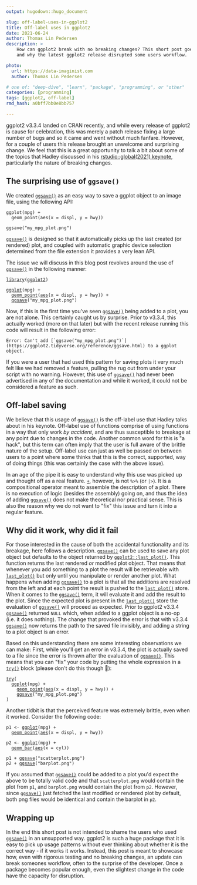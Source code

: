 ```yaml
---
output: hugodown::hugo_document

slug: off-label-uses-in-ggplot2
title: Off-label uses in ggplot2
date: 2021-06-24
author: Thomas Lin Pedersen
description: >
    How can ggplot2 break with no breaking changes? This short post goes into detail with how
    and why the latest ggplot2 release disrupted some users workflow.

photo:
  url: https://data-imaginist.com
  author: Thomas Lin Pedersen

# one of: "deep-dive", "learn", "package", "programming", or "other"
categories: [programming] 
tags: [ggplot2, off-label]
rmd_hash: a0bff7bb0e8bb757

---
```


<!--
TODO:
* [ ] Look over / edit the post's title in the yaml
* [ ] Edit (or delete) the description; note this appears in the Twitter card
* [ ] Pick category and tags (see existing with [`hugodown::tidy_show_meta()`](https://rdrr.io/pkg/hugodown/man/use_tidy_post.html))
* [ ] Find photo & update yaml metadata
* [ ] Create `thumbnail-sq.jpg`; height and width should be equal
* [ ] Create `thumbnail-wd.jpg`; width should be >5x height
* [ ] [`hugodown::use_tidy_thumbnails()`](https://rdrr.io/pkg/hugodown/man/use_tidy_post.html)
* [ ] Add intro sentence, e.g. the standard tagline for the package
* [ ] [`usethis::use_tidy_thanks()`](https://usethis.r-lib.org/reference/use_tidy_thanks.html)
-->

ggplot2 v3.3.4 landed on CRAN recently, and while every release of ggplot2 is cause for celebration, this was merely a patch release fixing a large number of bugs and so it came and went without much fanfare. However, for a couple of users this release brought an unwelcome and surprising change. We feel that this is a great opportunity to talk a bit about some of the topics that Hadley discussed in his [rstudio::global(2021) keynote](https://www.rstudio.com/resources/rstudioglobal-2021/maintaining-the-house-the-tidyverse-built/), particularly the nature of breaking changes.

## The surprising use of `ggsave()`

We created [`ggsave()`](https://ggplot2.tidyverse.org/reference/ggsave.html) as an easy way to save a ggplot object to an image file, using the following API:

<div class="highlight">

<pre class='chroma'><code class='language-r' data-lang='r'><span class='nf'>ggplot</span><span class='o'>(</span><span class='nv'>mpg</span><span class='o'>)</span> <span class='o'>+</span> 
  <span class='nf'>geom_point</span><span class='o'>(</span><span class='nf'>aes</span><span class='o'>(</span>x <span class='o'>=</span> <span class='nv'>displ</span>, y <span class='o'>=</span> <span class='nv'>hwy</span><span class='o'>)</span><span class='o'>)</span>

<span class='nf'>ggsave</span><span class='o'>(</span><span class='s'>"my_mpg_plot.png"</span><span class='o'>)</span></code></pre>

</div>

[`ggsave()`](https://ggplot2.tidyverse.org/reference/ggsave.html) is designed so that it automatically picks up the last created (or rendered) plot, and coupled with automatic graphic device selection determined from the file extension it provides a very lean API.

The issue we will discuss in this blog post revolves around the use of [`ggsave()`](https://ggplot2.tidyverse.org/reference/ggsave.html) in the following manner:

<div class="highlight">

<pre class='chroma'><code class='language-r' data-lang='r'><span class='kr'><a href='https://rdrr.io/r/base/library.html'>library</a></span><span class='o'>(</span><span class='nv'><a href='https://ggplot2.tidyverse.org'>ggplot2</a></span><span class='o'>)</span>

<span class='nf'><a href='https://ggplot2.tidyverse.org/reference/ggplot.html'>ggplot</a></span><span class='o'>(</span><span class='nv'>mpg</span><span class='o'>)</span> <span class='o'>+</span> 
  <span class='nf'><a href='https://ggplot2.tidyverse.org/reference/geom_point.html'>geom_point</a></span><span class='o'>(</span><span class='nf'><a href='https://ggplot2.tidyverse.org/reference/aes.html'>aes</a></span><span class='o'>(</span>x <span class='o'>=</span> <span class='nv'>displ</span>, y <span class='o'>=</span> <span class='nv'>hwy</span><span class='o'>)</span><span class='o'>)</span> <span class='o'>+</span> 
  <span class='nf'><a href='https://ggplot2.tidyverse.org/reference/ggsave.html'>ggsave</a></span><span class='o'>(</span><span class='s'>"my_mpg_plot.png"</span><span class='o'>)</span></code></pre>

</div>

Now, if this is the first time you've seen [`ggsave()`](https://ggplot2.tidyverse.org/reference/ggsave.html) being added to a plot, you are not alone. This certainly caught us by surprise. Prior to v3.3.4, this actually worked (more on that later) but with the recent release running this code will result in the following error:

    Error: Can't add [`ggsave("my_mpg_plot.png")`](https://ggplot2.tidyverse.org/reference/ggsave.html) to a ggplot object.

If you were a user that had used this pattern for saving plots it very much felt like we had removed a feature, pulling the rug out from under your script with no warning. However, this use of [`ggsave()`](https://ggplot2.tidyverse.org/reference/ggsave.html) had never been advertised in any of the documentation and while it worked, it could not be considered a feature as such.

## Off-label saving

We believe that this usage of [`ggsave()`](https://ggplot2.tidyverse.org/reference/ggsave.html) is the off-label use that Hadley talks about in his keynote. Off-label use of functions comprise of using functions in a way that only work *by accident*, and are thus susceptible to breakage at any point due to changes in the code. Another common word for this is "a hack", but this term can often imply that the user is full aware of the brittle nature of the setup. Off-label use can just as well be passed on between users to a point where some thinks that this is the correct, supported, way of doing things (this was certainly the case with the above issue).

In an age of the pipe it is easy to understand why this use was picked up and thought off as a real feature. [`+`](https://rdrr.io/r/base/Arithmetic.html), however, is not `%>%` (or `|>`). It is a compositional operator meant to assemble the description of a plot. There is no execution of logic (besides the assembly) going on, and thus the idea of adding [`ggsave()`](https://ggplot2.tidyverse.org/reference/ggsave.html) does not make theoretical nor practical sense. This is also the reason why we do not want to "fix" this issue and turn it into a regular feature.

## Why did it work, why did it fail

For those interested in the cause of both the accidental functionality and its breakage, here follows a description. [`ggsave()`](https://ggplot2.tidyverse.org/reference/ggsave.html) can be used to save any plot object but defaults to the object returned by [`ggplot2::last_plot()`](https://ggplot2.tidyverse.org/reference/last_plot.html). This function returns the last rendered *or* modified plot object. That means that whenever you add something to a plot the result will be retrievable with [`last_plot()`](https://ggplot2.tidyverse.org/reference/last_plot.html) but only until you manipulate or render another plot. What happens when adding [`ggsave()`](https://ggplot2.tidyverse.org/reference/ggsave.html) to a plot is that all the additions are resolved from the left and at each point the result is pushed to the [`last_plot()`](https://ggplot2.tidyverse.org/reference/last_plot.html) store. When it comes to the [`ggsave()`](https://ggplot2.tidyverse.org/reference/ggsave.html) term, it will evaluate it and add the result to the plot. Since the expected plot is present in the [`last_plot()`](https://ggplot2.tidyverse.org/reference/last_plot.html) store the evaluation of [`ggsave()`](https://ggplot2.tidyverse.org/reference/ggsave.html) will proceed as expected. Prior to ggplot2 v3.3.4 [`ggsave()`](https://ggplot2.tidyverse.org/reference/ggsave.html) returned `NULL` which, when added to a ggplot object is a no-op (i.e. it does nothing). The change that provoked the error is that with v3.3.4 [`ggsave()`](https://ggplot2.tidyverse.org/reference/ggsave.html) now returns the path to the saved file invisibly, and adding a string to a plot object is an error.

Based on this understanding there are some interesting observations we can make: First, while you'll get an error in v3.3.4, the plot is actually saved to a file since the error is thrown after the evaluation of [`ggsave()`](https://ggplot2.tidyverse.org/reference/ggsave.html). This means that you can "fix" your code by putting the whole expression in a [`try()`](https://rdrr.io/r/base/try.html) block (please don't do this though 😬):

<div class="highlight">

<pre class='chroma'><code class='language-r' data-lang='r'><span class='kr'><a href='https://rdrr.io/r/base/try.html'>try</a></span><span class='o'>(</span>
  <span class='nf'><a href='https://ggplot2.tidyverse.org/reference/ggplot.html'>ggplot</a></span><span class='o'>(</span><span class='nv'>mpg</span><span class='o'>)</span> <span class='o'>+</span> 
    <span class='nf'><a href='https://ggplot2.tidyverse.org/reference/geom_point.html'>geom_point</a></span><span class='o'>(</span><span class='nf'><a href='https://ggplot2.tidyverse.org/reference/aes.html'>aes</a></span><span class='o'>(</span>x <span class='o'>=</span> <span class='nv'>displ</span>, y <span class='o'>=</span> <span class='nv'>hwy</span><span class='o'>)</span><span class='o'>)</span> <span class='o'>+</span> 
    <span class='nf'><a href='https://ggplot2.tidyverse.org/reference/ggsave.html'>ggsave</a></span><span class='o'>(</span><span class='s'>"my_mpg_plot.png"</span><span class='o'>)</span>
<span class='o'>)</span></code></pre>

</div>

Another tidbit is that the perceived feature was extremely brittle, even when it worked. Consider the following code:

<div class="highlight">

<pre class='chroma'><code class='language-r' data-lang='r'><span class='nv'>p1</span> <span class='o'>&lt;-</span> <span class='nf'><a href='https://ggplot2.tidyverse.org/reference/ggplot.html'>ggplot</a></span><span class='o'>(</span><span class='nv'>mpg</span><span class='o'>)</span> <span class='o'>+</span> 
  <span class='nf'><a href='https://ggplot2.tidyverse.org/reference/geom_point.html'>geom_point</a></span><span class='o'>(</span><span class='nf'><a href='https://ggplot2.tidyverse.org/reference/aes.html'>aes</a></span><span class='o'>(</span>x <span class='o'>=</span> <span class='nv'>displ</span>, y <span class='o'>=</span> <span class='nv'>hwy</span><span class='o'>)</span><span class='o'>)</span>

<span class='nv'>p2</span> <span class='o'>&lt;-</span> <span class='nf'><a href='https://ggplot2.tidyverse.org/reference/ggplot.html'>ggplot</a></span><span class='o'>(</span><span class='nv'>mpg</span><span class='o'>)</span> <span class='o'>+</span> 
  <span class='nf'><a href='https://ggplot2.tidyverse.org/reference/geom_bar.html'>geom_bar</a></span><span class='o'>(</span><span class='nf'><a href='https://ggplot2.tidyverse.org/reference/aes.html'>aes</a></span><span class='o'>(</span>x <span class='o'>=</span> <span class='nv'>cyl</span><span class='o'>)</span><span class='o'>)</span>

<span class='nv'>p1</span> <span class='o'>+</span> <span class='nf'><a href='https://ggplot2.tidyverse.org/reference/ggsave.html'>ggsave</a></span><span class='o'>(</span><span class='s'>"scatterplot.png"</span><span class='o'>)</span>
<span class='nv'>p2</span> <span class='o'>+</span> <span class='nf'><a href='https://ggplot2.tidyverse.org/reference/ggsave.html'>ggsave</a></span><span class='o'>(</span><span class='s'>"barplot.png"</span><span class='o'>)</span></code></pre>

</div>

If you assumed that [`ggsave()`](https://ggplot2.tidyverse.org/reference/ggsave.html) could be added to a plot you'd expect the above to be totally valid code and that `scatterplot.png` would contain the plot from `p1`, and `barplot.png` would contain the plot from `p2`. However, since [`ggsave()`](https://ggplot2.tidyverse.org/reference/ggsave.html) just fetched the last modified or rendered plot by default, both png files would be identical and contain the barplot in `p2`.

## Wrapping up

In the end this short post is not intended to shame the users who used [`ggsave()`](https://ggplot2.tidyverse.org/reference/ggsave.html) in an unsupported way. ggplot2 is such a huge package that it is easy to pick up usage patterns without ever thinking about whether it is the correct way - if it works it works. Instead, this post is meant to showcase how, even with rigorous testing and no breaking changes, an update can break someones workflow, often to the surprise of the developer. Once a package becomes popular enough, even the slightest change in the code have the capacity for disruption.

